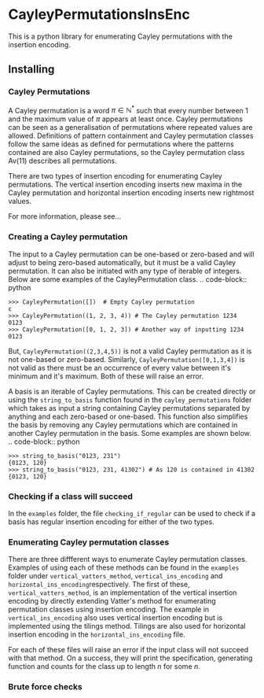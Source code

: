 # CayleyPermutationsInsEnc
This is a python library for enumerating Cayley permutations with the insertion encoding.

## Installing

### Cayley Permutations
A Cayley permutation is a word $\pi \in \mathbb{N}^*$ such that every number between 1 and the maximum value of $\pi$ appears at least once. Cayley permutations can be seen as a generalisation of permutations where repeated values are allowed. Definitions of pattern containment and Cayley permutation classes follow the same ideas as defined for permutations where the patterns contained are also Cayley permutations, so the Cayley permutation class Av(11) describes all permutations. 

There are two types of insertion encoding for enumerating Cayley permutations. The vertical insertion encoding inserts new maxima in the Cayley permutation and horizontal insertion encoding inserts new rightmost values.
 
For more information, please see...


### Creating a Cayley permutation
The input to a Cayley permutation can be one-based or zero-based and will adjust to being zero-based automatically, but it must be a valid Cayley permutation. It can also be initiated with any type of iterable of integers.
Below are some examples of the CayleyPermutation class.
.. code-block:: python

    >>> CayleyPermutation([])  # Empty Cayley permutation
    ε
    >>> CayleyPermutation((1, 2, 3, 4)) # The Cayley permutation 1234
    0123
    >>> CayleyPermutation([0, 1, 2, 3]) # Another way of inputting 1234
    0123

But, `CayleyPermutation((2,3,4,5))` is not a valid Cayley permutation as it is not one-based or zero-based. Similarly, `CayleyPermutation([0,1,3,4])` is not valid as there must be an occurrence of every value between it's minimum and it's maximum. Both of these will raise an error.

A basis is an iterable of Cayley permutations. This can be created directly or using the `string_to_basis` function found in the ``cayley_permutations`` folder which takes as input a string containing Cayley permutations separated by anything and each zero-based or one-based. This function also simplifies the basis by removing any Cayley permutations which are contained in another Cayley permutation in the basis. Some examples are shown below.
.. code-block:: python

    >>> string_to_basis("0123, 231")
    {0123, 120}
    >>> string_to_basis("0123, 231, 41302") # As 120 is contained in 41302
    {0123, 120}

### Checking if a class will succeed


In the ``examples`` folder, the file ``checking_if_regular`` can be used to check if a basis has regular insertion encoding for either of the two types.


### Enumerating Cayley permutation classes
There are three diffferent ways to enumerate Cayley permutation classes. Examples of using each of these methods can be found in the ``examples`` folder under ``vertical_vatters_method``, ``vertical_ins_encoding`` and  ``horizontal_ins_encoding``respectively. The first of these,  ``vertical_vatters_method``, is an implementation of the vertical insertion encoding by directly extending Vatter's method for enumerating permutation classes using insertion encoding. The example in ``vertical_ins_encoding`` also uses vertical insertion encoding but is implemented using the tilings method. Tilings are also used for horizontal insertion encoding in the ``horizontal_ins_encoding`` file. 

For each of these files will raise an error if the input class will not succeed with that method. On a success, they will print the specification, generating function and counts for the class up to length $n$ for some $n$.

### Brute force checks